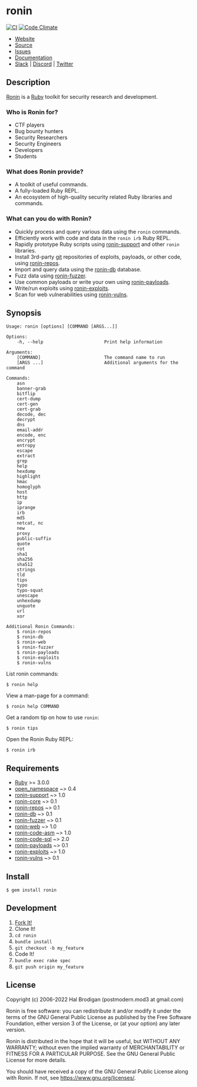 # ronin

[![CI](https://github.com/ronin-rb/ronin/actions/workflows/ruby.yml/badge.svg)](https://github.com/ronin-rb/ronin/actions/workflows/ruby.yml)
[![Code Climate](https://codeclimate.com/github/ronin-rb/ronin.svg)](https://codeclimate.com/github/ronin-rb/ronin)

* [Website](https://ronin-rb.dev)
* [Source](https://github.com/ronin-rb/ronin)
* [Issues](https://github.com/ronin-rb/ronin/issues)
* [Documentation](https://ronin-rb.dev/docs/ronin/frames)
* [Slack](https://ronin-rb.slack.com) |
  [Discord](https://discord.gg/6WAb3PsVX9) |
  [Twitter](https://twitter.com/ronin_rb)

## Description

[Ronin][ronin-rb] is a [Ruby] toolkit for security research and development.

### Who is Ronin for?

* CTF players
* Bug bounty hunters
* Security Researchers
* Security Engineers
* Developers
* Students

### What does Ronin provide?

* A toolkit of useful commands.
* A fully-loaded Ruby REPL.
* An ecosystem of high-quality security related Ruby libraries and commands.

### What can you do with Ronin?

* Quickly process and query various data using the `ronin` commands.
* Efficiently work with code and data in the `ronin irb` Ruby REPL.
* Rapidly prototype Ruby scripts using [ronin-support] and other `ronin`
  libraries.
* Install 3rd-party [git] repositories of exploits, payloads, or other code,
  using [ronin-repos].
* Import and query data using the [ronin-db] database.
* Fuzz data using [ronin-fuzzer].
* Use common payloads or write your own using [ronin-payloads].
* Write/run exploits using [ronin-exploits].
* Scan for web vulnerabilities using [ronin-vulns].

## Synopsis

```
Usage: ronin [options] [COMMAND [ARGS...]]

Options:
    -h, --help                       Print help information

Arguments:
    [COMMAND]                        The command name to run
    [ARGS ...]                       Additional arguments for the command

Commands:
    asn
    banner-grab
    bitflip
    cert-dump
    cert-gen
    cert-grab
    decode, dec
    decrypt
    dns
    email-addr
    encode, enc
    encrypt
    entropy
    escape
    extract
    grep
    help
    hexdump
    highlight
    hmac
    homoglyph
    host
    http
    ip
    iprange
    irb
    md5
    netcat, nc
    new
    proxy
    public-suffix
    quote
    rot
    sha1
    sha256
    sha512
    strings
    tld
    tips
    typo
    typo-squat
    unescape
    unhexdump
    unquote
    url
    xor

Additional Ronin Commands:
    $ ronin-repos
    $ ronin-db
    $ ronin-web
    $ ronin-fuzzer
    $ ronin-payloads
    $ ronin-exploits
    $ ronin-vulns
```

List ronin commands:

```shell
$ ronin help
```

View a man-page for a command:

```shell
$ ronin help COMMAND
```

Get a random tip on how to use `ronin`:

```shell
$ ronin tips
```

Open the Ronin Ruby REPL:

```shell
$ ronin irb
```

## Requirements

* [Ruby] >= 3.0.0
* [open_namespace] ~> 0.4
* [ronin-support] ~> 1.0
* [ronin-core] ~> 0.1
* [ronin-repos] ~> 0.1
* [ronin-db] ~> 0.1
* [ronin-fuzzer] ~> 0.1
* [ronin-web] ~> 1.0
* [ronin-code-asm] ~> 1.0
* [ronin-code-sql] ~> 2.0
* [ronin-payloads] ~> 0.1
* [ronin-exploits] ~> 1.0
* [ronin-vulns] ~> 0.1

## Install

```shell
$ gem install ronin
```

## Development

1. [Fork It!](https://github.com/ronin-rb/ronin/fork)
2. Clone It!
3. `cd ronin`
4. `bundle install`
5. `git checkout -b my_feature`
6. Code It!
7. `bundle exec rake spec`
8. `git push origin my_feature`

## License

Copyright (c) 2006-2022 Hal Brodigan (postmodern.mod3 at gmail.com)

Ronin is free software: you can redistribute it and/or modify
it under the terms of the GNU General Public License as published by
the Free Software Foundation, either version 3 of the License, or
(at your option) any later version.

Ronin is distributed in the hope that it will be useful,
but WITHOUT ANY WARRANTY; without even the implied warranty of
MERCHANTABILITY or FITNESS FOR A PARTICULAR PURPOSE.  See the
GNU General Public License for more details.

You should have received a copy of the GNU General Public License
along with Ronin.  If not, see <https://www.gnu.org/licenses/>.

[ronin-rb]: https://ronin-rb.dev/
[Ruby]: https://www.ruby-lang.org
[open_namespace]: https://github.com/postmodern/open_namespace#readme

[ronin-support]: https://github.com/ronin-rb/ronin-support#readme
[ronin-repos]: https://github.com/ronin-rb/ronin-repos#readme
[ronin-core]: https://github.com/ronin-rb/ronin-core#readme
[ronin-db]: https://github.com/ronin-rb/ronin-db#readme
[ronin-fuzzer]: https://github.com/ronin-rb/ronin-fuzzer#readme
[ronin-web]: https://github.com/ronin-rb/ronin-web#readme
[ronin-code-asm]: https://github.com/ronin-rb/ronin-code-asm#readme
[ronin-code-sql]: https://github.com/ronin-rb/ronin-code-sql#readme
[ronin-payloads]: https://github.com/ronin-rb/ronin-payloads#readme
[ronin-exploits]: https://github.com/ronin-rb/ronin-exploits#readme
[ronin-vulns]: https://github.com/ronin-rb/ronin-vulns#readme

[git]: https://git-scm.com/
